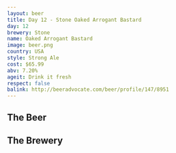 ```yaml
---
layout: beer
title: Day 12 - Stone Oaked Arrogant Bastard
day: 12
brewery: Stone
name: Oaked Arrogant Bastard
image: beer.png
country: USA
style: Strong Ale
cost: $65.99
abv: 7.20%
ageit: Drink it fresh
respect: false
balink: http://beeradvocate.com/beer/profile/147/8951
---
```

## The Beer

## The Brewery

